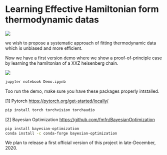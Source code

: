 # Learning Effective Hamiltonian form thermodynamic datas

![](https://github.com/yusizhuo/QMagen/blob/master/Illustration/Illust_1.png)

we wish to propose a systematic approach of fitting thermodynamic data
which is unbiased and more efficient.


Now we have a first version demo where we show a proof-of-principle case
by learning the hamiltonian of a XXZ heisenberg chain.

![](https://github.com/yusizhuo/QMagen/blob/master/Illustration/Illust_SC.png)

```bash
jupyter notebook Demo.ipynb
```
Too run the demo, make sure you have these packages properly intstalled.

[1] Pytorch
https://pytorch.org/get-started/locally/
```bash
pip install torch torchvision torchaudio
```
[2] Bayesian Optimization
https://github.com/fmfn/BayesianOptimization
```bash
pip install bayesian-optimization
conda install -c conda-forge bayesian-optimization
```

We plan to release a first official version of this project in 
late-December, 2020.